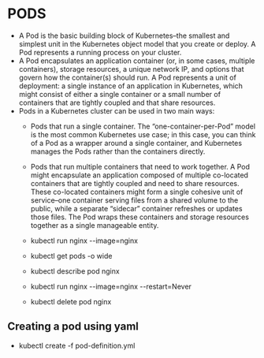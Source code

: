 # PODS
- A Pod is the basic building block of Kubernetes–the smallest and simplest unit in the Kubernetes object model that you create or deploy. A Pod represents a running process on your cluster.
- A Pod encapsulates an application container (or, in some cases, multiple containers), storage resources, a unique network IP, and options that govern how the container(s) should run. A Pod represents a unit of deployment: a single instance of an application in Kubernetes, which might consist of either a single container or a small number of containers that are tightly coupled and that share resources.
- Pods in a Kubernetes cluster can be used in two main ways:
    - Pods that run a single container. The “one-container-per-Pod” model is the most common Kubernetes use case; in this case, you can think of a Pod as a wrapper around a single container, and Kubernetes manages the Pods rather than the containers directly.
    - Pods that run multiple containers that need to work together. A Pod might encapsulate an application composed of multiple co-located containers that are tightly coupled and need to share resources. These co-located containers might form a single cohesive unit of service–one container serving files from a shared volume to the public, while a separate “sidecar” container refreshes or updates those files. The Pod wraps these containers and storage resources together as a single manageable entity.

    - kubectl run nginx --image=nginx
    - kubectl get pods -o wide
    - kubectl describe pod nginx
    - kubectl run nginx --image=nginx --restart=Never
    - kubectl delete pod nginx

## Creating a pod using yaml 
- kubectl create -f pod-definition.yml